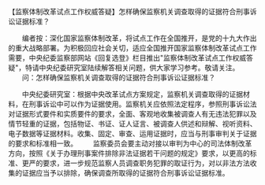 【监察体制改革试点工作权威答疑】怎样确保监察机关调查取得的证据符合刑事诉讼证据标准？











　　编者按：深化国家监察体制改革，将试点工作在全国推开，是党的十九大作出的重大战略部署。为积极回应社会关切，适应全国推开国家监察体制改革试点工作需要，中央纪委监察部网站《回复选登》栏目推出"监察体制改革试点工作权威答疑"，特请中央纪委研究室陆续解答相关问题，供大家学习参考。敬请关注。
　　问：怎样确保监察机关调查取得的证据符合刑事诉讼证据标准？

　　中央纪委研究室：根据中央改革试点方案规定，监察机关调查取得的证据材料，在刑事诉讼中可以作为证据使用。监察机关应依照法定程序，参照刑事诉讼法对证据形式要件和实质要件的要求，全面、客观地收集被调查人有无违法犯罪以及情节轻重的证据，包括物证、书证、证人证言、被调查人供述和辩解、视听资料、电子数据等证据材料。收集、固定、审查、运用证据时，应当与刑事审判关于证据的要求和标准相一致。
　　监察委员会要主动对接以审判为中心的司法体制改革方向，按照《关于办理刑事案件排除非法证据若干问题的规定》要求，以更高的标准、更严的要求，进一步规范监察人员调查职务犯罪的取证行为，对以非法方法收集的证据应当予以排除，确保调查所取得的证据符合刑事诉讼证据标准。
